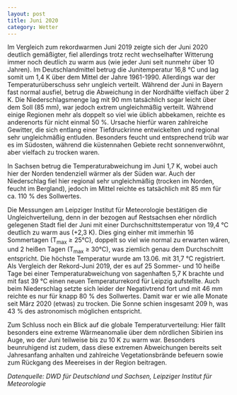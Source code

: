 ```yaml
---
layout: post
title: Juni 2020
category: Wetter
---
```




Im Vergleich zum rekordwarmen Juni 2019 zeigte sich der Juni 2020 deutlich gemäßigter, fiel allerdings trotz recht wechselhafter Witterung immer noch deutlich zu warm aus (wie jeder Juni seit nunmehr über 10 Jahren). Im Deutschlandmittel betrug die Junitemperatur 16,8 °C und lag somit um 1,4 K über dem Mittel der Jahre 1961-1990. Allerdings war der Temperaturüberschuss sehr ungleich verteilt. Während der Juni in Bayern fast normal ausfiel, betrug die Abweichung in der Nordhälfte vielfach über 2 K. Die Niederschlagsmenge lag mit 90 mm tatsächlich sogar leicht über dem Soll (85 mm), war jedoch extrem ungleichmäßig verteilt. Während einige Regionen mehr als doppelt so viel wie üblich abbekamen, reichte es anderenorts für nicht einmal 50 %. Ursache hierfür waren zahlreiche Gewitter, die sich entlang einer Tiefdruckrinne entwickelten und regional sehr ungleichmäßig entluden. Besonders feucht und entsprechend trüb war es im Südosten, während die küstennahen Gebiete recht sonnenverwöhnt, aber vielfach zu trocken waren.

In Sachsen betrug die Temperaturabweichung im Juni 1,7 K, wobei auch hier der Norden tendenziell wärmer als der Süden war. Auch der Niederschlag fiel hier regional sehr ungleichmäßig (trocken im Norden, feucht im Bergland), jedoch im Mittel reichte es tatsächlich mit 85 mm für ca. 110 % des Sollwertes.

Die Messungen am Leipziger Institut für Meteorologie bestätigen die Ungleichverteilung, denn in der bezogen auf Restsachsen eher nördlich gelegenen Stadt fiel der Juni mit einer Durchschnittstemperatur von 19,4 °C deutlich zu warm aus (+2,3 K). Dies ging einher mit immerhin 16 Sommertagen (T<sub>max</sub> ≥ 25°C), doppelt so viel wie normal zu erwarten wären, und 2 heißen Tagen (T<sub>max</sub> ≥ 30°C), was ziemlich genau dem Durchschnitt entspricht. Die höchste Temperatur wurde am 13.06. mit 31,7 °C registriert. Als Vergleich der Rekord-Juni 2019, der es auf 25 Sommer- und 10 heiße Tage bei einer Temperaturabweichung von sagenhaften 5,7 K brachte und mit fast 39 °C einen neuen Temperaturrekord für Leipzig aufstellte. Auch beim Niederschlag setzte sich leider der Negativtrend fort und mit 46 mm reichte es nur für  knapp 80 % des Sollwertes. Damit war er wie alle Monate seit März 2020 (etwas) zu trocken. Die Sonne schien insgesamt 209 h, was 43 % des astronomisch möglichen entspricht. 

Zum Schluss noch ein Blick auf die globale Temperaturverteilung: Hier fällt besonders eine extreme Wärmeanomalie über dem nördlichen Sibirien ins Auge, wo der Juni teilweise bis zu 10 K zu warm war. Besonders beunruhigend ist zudem, dass diese extremen Abweichungen bereits seit Jahresanfang anhalten und zahlreiche Vegetationsbrände befeuern sowie zum Rückgang des Meereises in der Region beitragen.

_Datenquelle: DWD für Deutschland und Sachsen, Leipziger Institut für Meteorologie_
